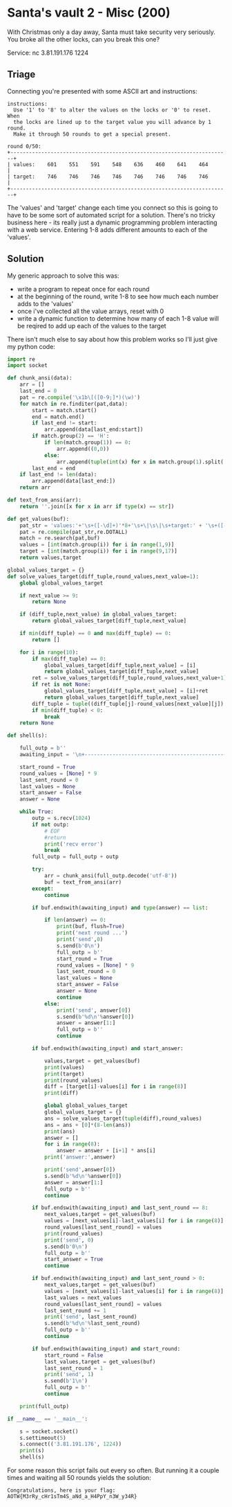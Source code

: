 # Santa's vault 2 - Misc (200)

With Christmas only a day away, Santa must take security very seriously. You broke all the other locks, can you break this one?

Service: nc 3.81.191.176 1224

## Triage

Connecting you're presented with some ASCII art and instructions:

```
instructions:
  Use '1' to '8' to alter the values on the locks or '0' to reset. When
  the locks are lined up to the target value you will advance by 1 round.
  Make it through 50 rounds to get a special present.

round 0/50:
+-----------------------------------------------------------------------+
| values:    601    551    591    548    636    460    641    464       |
| target:    746    746    746    746    746    746    746    746       |
+-----------------------------------------------------------------------+
```

The 'values' and 'target' change each time you connect so this is going to have to be some sort of automated script for a solution. There's no tricky business here - its really just a dynamic programming problem interacting with a web service. Entering 1-8 adds different amounts to each of the 'values'.

## Solution

My generic approach to solve this was:

* write a program to repeat once for each round
* at the beginning of the round, write 1-8 to see how much each number adds to the 'values'
* once i've collected all the value arrays, reset with 0
* write a dynamic function to determine how many of each 1-8 value will be reqired to add up each of the values to the target

There isn't much else to say about how this problem works so I'll just give my python code:

```python
import re
import socket

def chunk_ansi(data):
	arr = []
	last_end = 0
	pat = re.compile('\x1b\[([0-9;]*)(\w)')
	for match in re.finditer(pat,data):
		start = match.start()
		end = match.end()
		if last_end != start:
			arr.append(data[last_end:start])
		if match.group(2) == 'H':
			if len(match.group(1)) == 0:
				arr.append((0,0))
			else:
				arr.append(tuple(int(x) for x in match.group(1).split(';')))
		last_end = end
	if last_end != len(data):
		arr.append(data[last_end:])
	return arr

def text_from_ansi(arr):
	return ''.join([x for x in arr if type(x) == str])

def get_values(buf):
	pat_str = 'values:'+'\s+([-\d]+)'*8+'\s+\|\s\|\s+target:' + '\s+([-\d]+)'*8+'\s+\|'
	pat = re.compile(pat_str,re.DOTALL)
	match = re.search(pat,buf)
	values = [int(match.group(i)) for i in range(1,9)]
	target = [int(match.group(i)) for i in range(9,17)]
	return values,target

global_values_target = {}
def solve_values_target(diff_tuple,round_values,next_value=1):
	global global_values_target

	if next_value >= 9:
		return None

	if (diff_tuple,next_value) in global_values_target:
		return global_values_target[diff_tuple,next_value]

	if min(diff_tuple) == 0 and max(diff_tuple) == 0:
		return []

	for i in range(10):
		if max(diff_tuple) == 0:
			global_values_target[diff_tuple,next_value] = [i]
			return global_values_target[diff_tuple,next_value]
		ret = solve_values_target(diff_tuple,round_values,next_value+1)
		if ret is not None:
			global_values_target[diff_tuple,next_value] = [i]+ret
			return global_values_target[diff_tuple,next_value]
		diff_tuple = tuple((diff_tuple[j]-round_values[next_value][j]) for j in range(8))
		if min(diff_tuple) < 0:
			break
	return None

def shell(s):

	full_outp = b''
	awaiting_input = '\n+-----------------------------------------------------------------------+\n'

	start_round = True
	round_values = [None] * 9
	last_sent_round = 0
	last_values = None
	start_answer = False
	answer = None

	while True:
		outp = s.recv(1024)
		if not outp:
			# EOF
			#return
			print('recv error')
			break
		full_outp = full_outp + outp

		try:
			arr = chunk_ansi(full_outp.decode('utf-8'))
			buf = text_from_ansi(arr)
		except:
			continue

		if buf.endswith(awaiting_input) and type(answer) == list:

			if len(answer) == 0:
				print(buf, flush=True)
				print('next round ...')
				print('send',0)
				s.send(b'0\n')
				full_outp = b''
				start_round = True
				round_values = [None] * 9
				last_sent_round = 0
				last_values = None
				start_answer = False
				answer = None
				continue
			else:
				print('send', answer[0])
				s.send(b'%d\n'%answer[0])
				answer = answer[1:]
				full_outp = b''
				continue

		if buf.endswith(awaiting_input) and start_answer:

			values,target = get_values(buf)
			print(values)
			print(target)
			print(round_values)
			diff = [target[i]-values[i] for i in range(8)]
			print(diff)

			global global_values_target
			global_values_target = {}
			ans = solve_values_target(tuple(diff),round_values)
			ans = ans + [0]*(8-len(ans))
			print(ans)
			answer = []
			for i in range(8):
				answer = answer + [i+1] * ans[i]
			print('answer:',answer)

			print('send',answer[0])
			s.send(b'%d\n'%answer[0])
			answer = answer[1:]
			full_outp = b''
			continue

		if buf.endswith(awaiting_input) and last_sent_round == 8:
			next_values,target = get_values(buf)
			values = [next_values[i]-last_values[i] for i in range(8)]
			round_values[last_sent_round] = values
			print(round_values)
			print('send', 0)
			s.send(b'0\n')
			full_outp = b''
			start_answer = True
			continue

		if buf.endswith(awaiting_input) and last_sent_round > 0:
			next_values,target = get_values(buf)
			values = [next_values[i]-last_values[i] for i in range(8)]
			last_values = next_values
			round_values[last_sent_round] = values
			last_sent_round += 1
			print('send', last_sent_round)
			s.send(b'%d\n'%last_sent_round)
			full_outp = b''
			continue

		if buf.endswith(awaiting_input) and start_round:
			start_round = False
			last_values,target = get_values(buf)
			last_sent_round = 1
			print('send', 1)
			s.send(b'1\n')
			full_outp = b''
			continue

	print(full_outp)

if __name__ == '__main__':

	s = socket.socket()
	s.settimeout(5)
	s.connect(('3.81.191.176', 1224))
	print(s)
	shell(s)

```

For some reason this script fails out every so often. But running it a couple times and waiting all 50 rounds yields the solution:

```
Congratulations, here is your flag:
AOTW{M3rRy_cHr1sTm4S_aNd_a_H4PpY_n3W_y34R}
```
